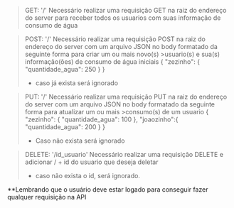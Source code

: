 >GET:
>'/' Necessário realizar uma requisição GET na raiz do endereço do server para receber todos os usuarios com suas informação de consumo de água


>POST:
>'/' Necessário realizar uma requisição POST na raiz do endereço do server com um arquivo JSON no body formatado da seguinte forma para criar um ou mais novo(s) >usuario(s) e sua(s) informação(ões) de consumo de água iniciais
>{
    "zezinho": {
        "quantidade_agua": 250
    }
}
>* caso já exista será ignorado


>PUT:
>'/' Necessário realizar uma requisição PUT na raiz do endereço do server com um arquivo JSON no body formatado da seguinte forma para atualizar um ou mais >consumo(s) de um usuario
>{
    "zezinho": {
        "quantidade_agua": 100
    },
    "joaozinho":{
        "quantidade_agua": 200
    }
}
>* Caso não exista será ignorado


>DELETE:
>'/id_usuario' Necessário realizar uma requisição DELETE e adicionar / + id do usuario que deseja deletar
>* caso não exista o id, será ignorado.


**Lembrando que o usuário deve estar logado para conseguir fazer qualquer requisição na API
